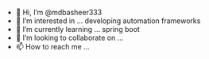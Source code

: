 - 👋 Hi, I’m @mdbasheer333
- 👀 I’m interested in ... developing automation frameworks
- 🌱 I’m currently learning ... spring boot
- 💞️ I’m looking to collaborate on ...
- 📫 How to reach me ...

<!---
mdbasheer333/mdbasheer333 is a ✨ special ✨ repository because its `README.md` (this file) appears on your GitHub profile.
You can click the Preview link to take a look at your changes.
--->
